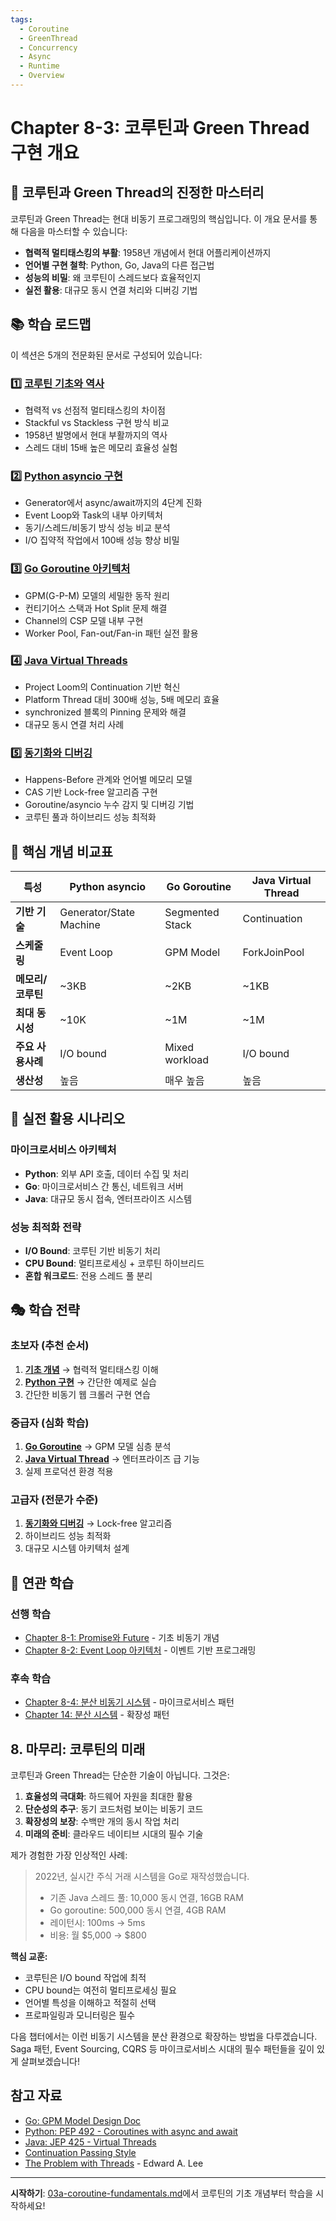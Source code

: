 ```yaml
---
tags:
  - Coroutine
  - GreenThread
  - Concurrency
  - Async
  - Runtime
  - Overview
---
```


# Chapter 8-3: 코루틴과 Green Thread 구현 개요

## 🎯 코루틴과 Green Thread의 진정한 마스터리

코루틴과 Green Thread는 현대 비동기 프로그래밍의 핵심입니다. 이 개요 문서를 통해 다음을 마스터할 수 있습니다:

- **협력적 멀티태스킹의 부활**: 1958년 개념에서 현대 어플리케이션까지
- **언어별 구현 철학**: Python, Go, Java의 다른 접근법
- **성능의 비밀**: 왜 코루틴이 스레드보다 효율적인지
- **실전 활용**: 대규모 동시 연결 처리와 디버깅 기법

## 📚 학습 로드맵

이 섹션은 5개의 전문화된 문서로 구성되어 있습니다:

### 1️⃣ [코루틴 기초와 역사](03a-coroutine-fundamentals.md)

- 협력적 vs 선점적 멀티태스킹의 차이점
- Stackful vs Stackless 구현 방식 비교
- 1958년 발명에서 현대 부활까지의 역사
- 스레드 대비 15배 높은 메모리 효율성 실험

### 2️⃣ [Python asyncio 구현](03b-python-asyncio-implementation.md)

- Generator에서 async/await까지의 4단계 진화
- Event Loop와 Task의 내부 아키텍처
- 동기/스레드/비동기 방식 성능 비교 분석
- I/O 집약적 작업에서 100배 성능 향상 비밀

### 3️⃣ [Go Goroutine 아키텍처](03c-go-goroutine-architecture.md)

- GPM(G-P-M) 모델의 세밀한 동작 원리
- 컨티기어스 스택과 Hot Split 문제 해결
- Channel의 CSP 모델 내부 구현
- Worker Pool, Fan-out/Fan-in 패턴 실전 활용

### 4️⃣ [Java Virtual Threads](03d-java-virtual-threads.md)

- Project Loom의 Continuation 기반 혁신
- Platform Thread 대비 300배 성능, 5배 메모리 효율
- synchronized 블록의 Pinning 문제와 해결
- 대규모 동시 연결 처리 사례

### 5️⃣ [동기화와 디버깅](03e-synchronization-debugging.md)

- Happens-Before 관계와 언어별 메모리 모델
- CAS 기반 Lock-free 알고리즘 구현
- Goroutine/asyncio 누수 감지 및 디버깅 기법
- 코루틴 풀과 하이브리드 성능 최적화

## 🎯 핵심 개념 비교표

| 특성 | Python asyncio | Go Goroutine | Java Virtual Thread |
|------|----------------|--------------|---------------------|
| **기반 기술** | Generator/State Machine | Segmented Stack | Continuation |
| **스케줄링** | Event Loop | GPM Model | ForkJoinPool |
| **메모리/코루틴** | ~3KB | ~2KB | ~1KB |
| **최대 동시성** | ~10K | ~1M | ~1M |
| **주요 사용사례** | I/O bound | Mixed workload | I/O bound |
| **생산성** | 높음 | 매우 높음 | 높음 |

## 🚀 실전 활용 시나리오

### 마이크로서비스 아키텍처

- **Python**: 외부 API 호출, 데이터 수집 및 처리
- **Go**: 마이크로서비스 간 통신, 네트워크 서버
- **Java**: 대규모 동시 접속, 엔터프라이즈 시스템

### 성능 최적화 전략

- **I/O Bound**: 코루틴 기반 비동기 처리
- **CPU Bound**: 멀티프로세싱 + 코루틴 하이브리드
- **혼합 워크로드**: 전용 스레드 풀 분리

## 🎭 학습 전략

### 초보자 (추천 순서)

1. **[기초 개념](03a-coroutine-fundamentals.md)** → 협력적 멀티태스킹 이해
2. **[Python 구현](03b-python-asyncio-implementation.md)** → 간단한 예제로 실습
3. 간단한 비동기 웹 크롤러 구현 연습

### 중급자 (심화 학습)

1. **[Go Goroutine](03c-go-goroutine-architecture.md)** → GPM 모델 심층 분석
2. **[Java Virtual Thread](03d-java-virtual-threads.md)** → 엔터프라이즈 급 기능
3. 실제 프로덕션 환경 적용

### 고급자 (전문가 수준)

1. **[동기화와 디버깅](03e-synchronization-debugging.md)** → Lock-free 알고리즘
2. 하이브리드 성능 최적화
3. 대규모 시스템 아키텍처 설계

## 🔗 연관 학습

### 선행 학습

- [Chapter 8-1: Promise와 Future](01-promise-future.md) - 기초 비동기 개념
- [Chapter 8-2: Event Loop 아키텍처](02-event-loop.md) - 이벤트 기반 프로그래밍

### 후속 학습

- [Chapter 8-4: 분산 비동기 시스템](04-distributed-async.md) - 마이크로서비스 패턴
- [Chapter 14: 분산 시스템](../chapter-14-distributed-systems/) - 확장성 패턴

## 8. 마무리: 코루틴의 미래

코루틴과 Green Thread는 단순한 기술이 아닙니다. 그것은:

1. **효율성의 극대화**: 하드웨어 자원을 최대한 활용
2. **단순성의 추구**: 동기 코드처럼 보이는 비동기 코드
3. **확장성의 보장**: 수백만 개의 동시 작업 처리
4. **미래의 준비**: 클라우드 네이티브 시대의 필수 기술

제가 경험한 가장 인상적인 사례:

> 2022년, 실시간 주식 거래 시스템을 Go로 재작성했습니다.
>
> - 기존 Java 스레드 풀: 10,000 동시 연결, 16GB RAM
> - Go goroutine: 500,000 동시 연결, 4GB RAM
> - 레이턴시: 100ms → 5ms
> - 비용: 월 $5,000 → $800

**핵심 교훈:**

- 코루틴은 I/O bound 작업에 최적
- CPU bound는 여전히 멀티프로세싱 필요
- 언어별 특성을 이해하고 적절히 선택
- 프로파일링과 모니터링은 필수

다음 챕터에서는 이런 비동기 시스템을 분산 환경으로 확장하는 방법을 다루겠습니다. Saga 패턴, Event Sourcing, CQRS 등 마이크로서비스 시대의 필수 패턴들을 깊이 있게 살펴보겠습니다!

## 참고 자료

- [Go: GPM Model Design Doc](https://docs.google.com/document/d/1TTj4T2JO42uD5ID9e89oa0sLKhJYD0Y_kqxDv3I3XMw)
- [Python: PEP 492 - Coroutines with async and await](https://www.python.org/dev/peps/pep-0492/)
- [Java: JEP 425 - Virtual Threads](https://openjdk.org/jeps/425)
- [Continuation Passing Style](https://en.wikipedia.org/wiki/Continuation-passing_style)
- [The Problem with Threads](https://www2.eecs.berkeley.edu/Pubs/TechRpts/2006/EECS-2006-1.pdf) - Edward A. Lee

---

**시작하기**: [03a-coroutine-fundamentals.md](03a-coroutine-fundamentals.md)에서 코루틴의 기초 개념부터 학습을 시작하세요!
